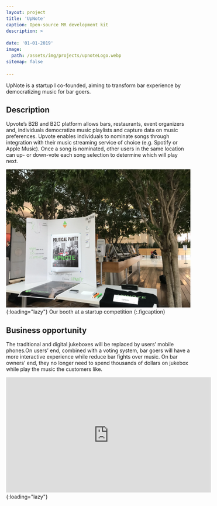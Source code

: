 ```yaml
---
layout: project
title: 'UpNote'
caption: Open-source MR development kit
description: >
  
date: '01-01-2019'
image: 
  path: /assets/img/projects/upnoteLogo.webp
sitemap: false

---
```

UpNote is a startup I co-founded, aiming to transform bar experience by democratizing music for bar goers.

## Description
Upvote’s B2B and B2C platform allows bars, restaurants, event organizers and, individuals democratize music playlists and capture data on music preferences. Upvote enables individuals to nominate songs through integration with their music streaming service of choice (e.g. Spotify or Apple Music). Once a song is nominated, other users in the same location can up- or down-vote each song selection to determine which will play next.

![UpNote](/assets/img/projects/upnote1.webp){:loading="lazy"}
Our booth at a startup competition
{:.figcaption}


## Business opportunity
The traditional and digital jukeboxes will be replaced by users’ mobile phones.On users’
end, combined with a voting system, bar goers will have a more interactive experience
while reduce bar fights over music. On bar owners’ end, they no longer need to spend
thousands of dollars on jukebox while play the music the customers like.

<iframe width="560" height="315" src="https://www.youtube.com/embed/C3laR-vmn4w?si=QA0ygWonO9tVY0AP" title="YouTube video player" frameborder="0" allow="accelerometer; autoplay; clipboard-write; encrypted-media; gyroscope; picture-in-picture; web-share" referrerpolicy="strict-origin-when-cross-origin" allowfullscreen></iframe>{:loading="lazy"}